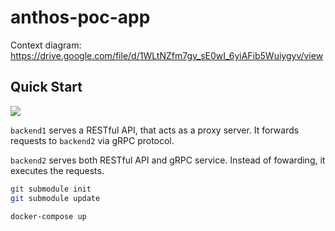 # anthos-poc-app

Context diagram:
https://drive.google.com/file/d/1WLtNZfm7gv_sE0wI_6yiAFib5Wuiygyv/view

## Quick Start

[![](https://mermaid.ink/img/eyJjb2RlIjoic2VxdWVuY2VEaWFncmFtXG5wYXJ0aWNpcGFudCBVc2VyXG5wYXJ0aWNpcGFudCBCYWNrZW5kMVxucGFydGljaXBhbnQgQmFja2VuZDJcblxuXG5yZWN0IHJnYigyNTUsMjI4LDIyNSlcbk5vdGUgb3ZlciBVc2VyLEJhY2tlbmQyOiBCYWNrZW5kMSBhcyBhIHByb3h5IHNlcnZlclxuVXNlci0-PitCYWNrZW5kMTogR0VUIC9jYWxjdWxhdG9yL2ZpYm8vNVxuQmFja2VuZDEtPj4rQmFja2VuZDI6IFJQQyBDYWxjdWxhdG9yU2VydmljZS5GaWJvbmFjY2koNSlcbnJlY3QgcmdiKDI1NSwyMTgsMTg1KVxuTm90ZSBvdmVyIEJhY2tlbmQyOiBDYWxjdWxhdGUgZmlib25hY2NpXG5lbmRcbkJhY2tlbmQyLS0-Pi1CYWNrZW5kMTogNVxuQmFja2VuZDEtLT4-LVVzZXI6IDVcbmVuZFxuXG4lJSBibGFuayBzcGFjZVxucmVjdCByZ2IoMjU1LDIxOCwxODUpXG5lbmRcblxuJSVyZWN0IHJnYigyNTUsMjE4LDE4NSlcbnJlY3QgcmdiKDI1NSwyMjgsMjI1KVxuTm90ZSBvdmVyIFVzZXIsQmFja2VuZDI6IERpcmVjdGx5IHNlbmQgYSBIVFRQIHJlcXVlc3QgdG8gQmFja2VuZDJcblVzZXItPj4rQmFja2VuZDI6IEdFVCAvY2FsY3VsYXRvci9maWJvLzVcbnJlY3QgcmdiKDI1NSwyMTgsMTg1KVxuTm90ZSBvdmVyIEJhY2tlbmQyOiBDYWxjdWxhdGUgZmlib25hY2NpXG5lbmRcbkJhY2tlbmQyLS0-Pi1Vc2VyOiA1XG5lbmQiLCJtZXJtYWlkIjp7InRoZW1lIjoiZGVmYXVsdCJ9LCJ1cGRhdGVFZGl0b3IiOmZhbHNlfQ)](https://mermaid-js.github.io/mermaid-live-editor/#/edit/eyJjb2RlIjoic2VxdWVuY2VEaWFncmFtXG5wYXJ0aWNpcGFudCBVc2VyXG5wYXJ0aWNpcGFudCBCYWNrZW5kMVxucGFydGljaXBhbnQgQmFja2VuZDJcblxuXG5yZWN0IHJnYigyNTUsMjI4LDIyNSlcbk5vdGUgb3ZlciBVc2VyLEJhY2tlbmQyOiBCYWNrZW5kMSBhcyBhIHByb3h5IHNlcnZlclxuVXNlci0-PitCYWNrZW5kMTogR0VUIC9jYWxjdWxhdG9yL2ZpYm8vNVxuQmFja2VuZDEtPj4rQmFja2VuZDI6IFJQQyBDYWxjdWxhdG9yU2VydmljZS5GaWJvbmFjY2koNSlcbnJlY3QgcmdiKDI1NSwyMTgsMTg1KVxuTm90ZSBvdmVyIEJhY2tlbmQyOiBDYWxjdWxhdGUgZmlib25hY2NpXG5lbmRcbkJhY2tlbmQyLS0-Pi1CYWNrZW5kMTogNVxuQmFja2VuZDEtLT4-LVVzZXI6IDVcbmVuZFxuXG4lJSBibGFuayBzcGFjZVxucmVjdCByZ2IoMjU1LDIxOCwxODUpXG5lbmRcblxuJSVyZWN0IHJnYigyNTUsMjE4LDE4NSlcbnJlY3QgcmdiKDI1NSwyMjgsMjI1KVxuTm90ZSBvdmVyIFVzZXIsQmFja2VuZDI6IERpcmVjdGx5IHNlbmQgYSBIVFRQIHJlcXVlc3QgdG8gQmFja2VuZDJcblVzZXItPj4rQmFja2VuZDI6IEdFVCAvY2FsY3VsYXRvci9maWJvLzVcbnJlY3QgcmdiKDI1NSwyMTgsMTg1KVxuTm90ZSBvdmVyIEJhY2tlbmQyOiBDYWxjdWxhdGUgZmlib25hY2NpXG5lbmRcbkJhY2tlbmQyLS0-Pi1Vc2VyOiA1XG5lbmQiLCJtZXJtYWlkIjp7InRoZW1lIjoiZGVmYXVsdCJ9LCJ1cGRhdGVFZGl0b3IiOmZhbHNlfQ)

`backend1` serves a RESTful API, that acts as a proxy server. It forwards requests to `backend2` via gRPC protocol.

`backend2` serves both RESTful API and gRPC service. Instead of fowarding, it executes the requests.

```sh
git submodule init
git submodule update

docker-compose up
```
